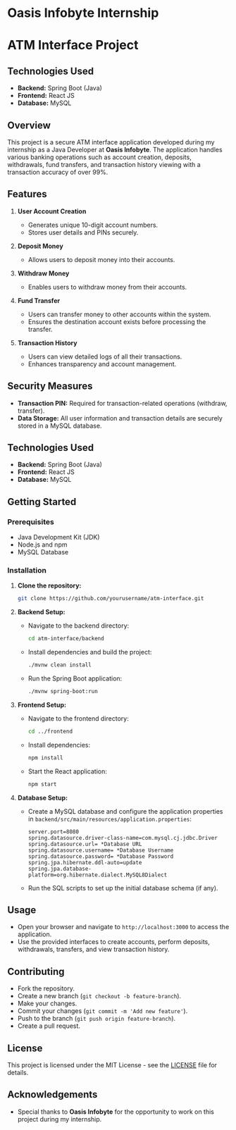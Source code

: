 # Oasis Infobyte Internship  
# ATM Interface Project

## Technologies Used
- **Backend:** Spring Boot (Java)
- **Frontend:** React JS
- **Database:** MySQL

## Overview
This project is a secure ATM interface application developed during my internship as a Java Developer at **Oasis Infobyte**. The application handles various banking operations such as account creation, deposits, withdrawals, fund transfers, and transaction history viewing with a transaction accuracy of over 99%.

## Features
1. **User Account Creation**
   - Generates unique 10-digit account numbers.
   - Stores user details and PINs securely.

2. **Deposit Money**
   - Allows users to deposit money into their accounts.

3. **Withdraw Money**
   - Enables users to withdraw money from their accounts.

4. **Fund Transfer**
   - Users can transfer money to other accounts within the system.
   - Ensures the destination account exists before processing the transfer.

5. **Transaction History**
   - Users can view detailed logs of all their transactions.
   - Enhances transparency and account management.

## Security Measures
- **Transaction PIN:** Required for transaction-related operations (withdraw, transfer).
- **Data Storage:** All user information and transaction details are securely stored in a MySQL database.

## Technologies Used
- **Backend:** Spring Boot (Java)
- **Frontend:** React JS
- **Database:** MySQL

## Getting Started

### Prerequisites
- Java Development Kit (JDK)
- Node.js and npm
- MySQL Database

### Installation

1. **Clone the repository:**
    ```bash
    git clone https://github.com/yourusername/atm-interface.git
    ```

2. **Backend Setup:**
    - Navigate to the backend directory:
        ```bash
        cd atm-interface/backend
        ```
    - Install dependencies and build the project:
        ```bash
        ./mvnw clean install
        ```
    - Run the Spring Boot application:
        ```bash
        ./mvnw spring-boot:run
        ```

3. **Frontend Setup:**
    - Navigate to the frontend directory:
        ```bash
        cd ../frontend
        ```
    - Install dependencies:
        ```bash
        npm install
        ```
    - Start the React application:
        ```bash
        npm start
        ```

4. **Database Setup:**
    - Create a MySQL database and configure the application properties in `backend/src/main/resources/application.properties`:
        ```properties
      server.port=8080
      spring.datasource.driver-class-name=com.mysql.cj.jdbc.Driver
      spring.datasource.url= *Database URL
      spring.datasource.username= *Database Username
      spring.datasource.password= *Database Password
      spring.jpa.hibernate.ddl-auto=update
      spring.jpa.database-platform=org.hibernate.dialect.MySQL8Dialect
        ```
    - Run the SQL scripts to set up the initial database schema (if any).

## Usage
- Open your browser and navigate to `http://localhost:3000` to access the application.
- Use the provided interfaces to create accounts, perform deposits, withdrawals, transfers, and view transaction history.

## Contributing
- Fork the repository.
- Create a new branch (`git checkout -b feature-branch`).
- Make your changes.
- Commit your changes (`git commit -m 'Add new feature'`).
- Push to the branch (`git push origin feature-branch`).
- Create a pull request.

## License
This project is licensed under the MIT License - see the [LICENSE](LICENSE) file for details.

## Acknowledgements
- Special thanks to **Oasis Infobyte** for the opportunity to work on this project during my internship.

